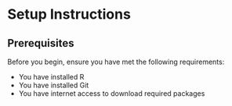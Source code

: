 # Setup Instructions

## Prerequisites

Before you begin, ensure you have met the following requirements:
- You have installed R
- You have installed Git
- You have internet access to download required packages
